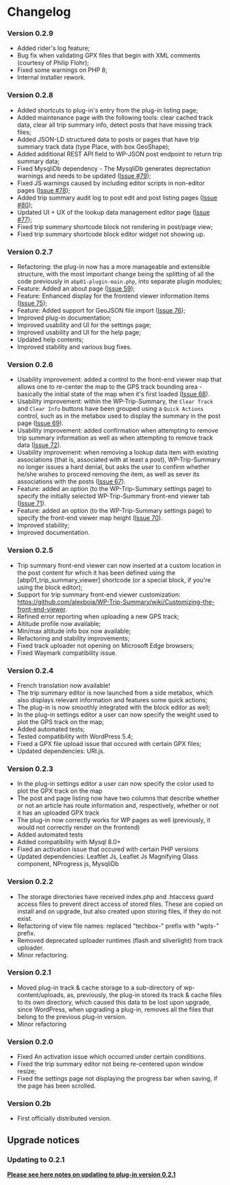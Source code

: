 # Changelog

### Version 0.2.9
- Added rider's log feature;
- Bug fix when validating GPX files that begin with XML comments (courtesy of Philip Flohr);
- Fixed some warnings on PHP 8;
- Internal installer rework.

### Version 0.2.8
- Added shortcuts to plug-in's entry from the plug-in listing page;
- Added maintenance page with the following tools: clear cached track data, clear all trip summary info, detect posts that have missing track files;
- Added JSON-LD structured data to posts or pages that have trip summary track data (type Place, with box GeoShape);
- Added additional REST API field to WP-JSON post endpoint to return trip summary data;
- Fixed MysqliDb dependency -  The MysqliDb generates deprectation warnings and needs to be updated ([Issue #79](https://github.com/alexboia/WP-Trip-Summary/issues/79));
- Fixed JS warnings caused by including editor scripts in non-editor pages ([Issue #78](https://github.com/alexboia/WP-Trip-Summary/issues/78));
- Added trip summary audit log to post edit and post listing pages ([Issue #80](https://github.com/alexboia/WP-Trip-Summary/issues/80));
- Updated UI + UX of the lookup data management editor page ([Issue #77](https://github.com/alexboia/WP-Trip-Summary/issues/77));
- Fixed trip summary shortcode block not rendering in post/page view;
- Fixed trip summary shortcode block editor widget not showing up.

### Version 0.2.7
- Refactoring: the plug-in now has a more manageable and extensible structure, with the most important change being the splitting of all the code previously in `abp01-plugin-main.php`, into separate plugin modules;
- Feature: Added an about page ([Issue 59](https://github.com/alexboia/WP-Trip-Summary/issues/59));
- Feature: Enhanced display for the frontend viewer information items ([Issue 75](https://github.com/alexboia/WP-Trip-Summary/issues/75));
- Feature: Added support for GeoJSON file import ([Issue 76](https://github.com/alexboia/WP-Trip-Summary/issues/76));
- Improved plug-in documentation;
- Improved usability and UI for the settings page;
- Improved usability and UI for the help page;
- Updated help contents;
- Improved stability and various bug fixes.

### Version 0.2.6
- Usability improvement: added a control to the front-end viewer map that allows one to re-center the map to the GPS track bounding area - basically the initial state of the map when it's first loaded ([Issue 68](https://github.com/alexboia/WP-Trip-Summary/issues/68)).
- Usability improvement: within the WP-Trip-Summary, the `Clear Track` and `Clear Info` buttons have been grouped using a `Quick Actions` control, such as in the metabox used to display the summary in the post page ([Issue 69](https://github.com/alexboia/WP-Trip-Summary/issues/69)).
- Usability improvement: added confirmation when attempting to remove trip summary information as well as when attempting to remove track data ([Issue 72](https://github.com/alexboia/WP-Trip-Summary/issues/72)).
- Usability improvement: when removing a lookup data item with existing associations (that is, associated with at least a post), WP-Trip-Summary no longer issues a hard denial, but asks the user to confirm whether he/she wishes to proceed removing the item, as well as sever its associations with the posts ([Issue 67](https://github.com/alexboia/WP-Trip-Summary/issues/67)).
- Feature: added an option (to the WP-Trip-Summary settings page) to specify the initially selected WP-Trip-Summary front-end viewer tab ([Issue 71](https://github.com/alexboia/WP-Trip-Summary/issues/71)).
- Feature: added an option (to the WP-Trip-Summary settings page) to specify the front-end viewer map height ([Issue 70](https://github.com/alexboia/WP-Trip-Summary/issues/70)).
- Improved stability;
- Improved documentation.

### Version 0.2.5
- Trip summary front-end viewer can now inserted at a custom location in the post content for which it has been defined using the [abp01_trip_summary_viewer] shortcode (or a special block, if you're using the block editor);
- Support for trip summary front-end viewer customization: https://github.com/alexboia/WP-Trip-Summary/wiki/Customizing-the-front-end-viewer.
- Refined error reporting when uploading a new GPS track;
- Altitude profile now available;
- Min/max altitude info box now available;
- Refactoring and stability improvements;
- Fixed track uploader not opening on Microsoft Edge browsers;
- Fixed Waymark compatibility issue. 

### Version 0.2.4
- French translation now available!
- The trip summary editor is now launched from a side metabox, which also displays relevant information and features some quick actions;
- The plug-in is now smoothly integrated with the block editor as well;
- In the plug-in settings editor a user can now specify the weight used to plot the GPS track on the map;
- Added automated tests;
- Tested compatibility with WordPress 5.4;
- Fixed a GPX file upload issue that occured with certain GPX files;
- Updated dependencies: URI.js.

### Version 0.2.3
- In the plug-in settings editor a user can now specify the color used to plot the GPX track on the map
- The post and page listing now have two columns that describe whether or not an article has route information and, respectively, whether or not it has an uploaded GPX track
- The plug-in now correctly works for WP pages as well (previously, it would not correctly render on the frontend)
- Added automated tests
- Added compatibility with Mysql 8.0+
- Fixed an activation issue that occured with certain PHP versions
- Updated dependencies: Leaftlet Js, Leaflet Js Magnifying Glass component, NProgress js, MysqliDb

### Version 0.2.2
- The storage directories have received index.php and .htaccess guard access files to prevent direct access of stored files. These are copied on install and on upgrade, but also created upon storing files, if they do not exist.
- Refactoring of view file names: replaced "techbox-" prefix with "wpts-" prefix.
- Removed deprecated uploader runtimes (flash and silverlight) from track uploader.
- Minor refactoring.

### Version 0.2.1
- Moved plug-in track & cache storage to a sub-directory of wp-content/uploads, as, previously, the plug-in stored its track & cache files to its own directory, which caused this data to be lost upon upgrade, since WordPress, when upgrading a plug-in, removes all the files that belong to the previous plug-in version.
- Minor refactoring

### Version 0.2.0
- Fixed An activation issue which occurred under certain conditions.
- Fixed the trip summary editor not being re-centered upon window resize;
- Fixed the settings page not displaying the progress bar when saving, if the page has been scrolled.

### Version 0.2b
- First officially distributed version.

## Upgrade notices
<a name="wpts-upgrade-notices"></a>  

### Updating to 0.2.1

__[Please see here notes on updating to plug-in version 0.2.1](https://github.com/alexboia/WP-Trip-Summary/blob/master/README-UPDATE-021.md)__